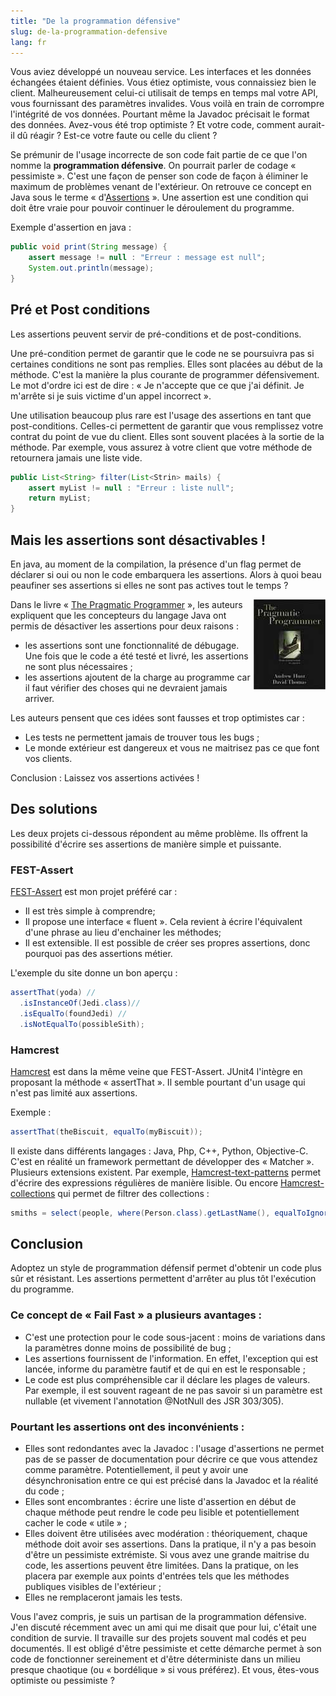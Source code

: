 ```yaml
---
title: "De la programmation défensive"
slug: de-la-programmation-defensive
lang: fr
---
```


Vous aviez développé un nouveau service. Les interfaces et les données échangées étaient définies. Vous étiez optimiste, vous connaissiez bien le client. Malheureusement celui-ci utilisait de temps en temps mal votre API, vous fournissant des paramètres invalides. Vous voilà en train de corrompre l'intégrité de vos données. Pourtant même la Javadoc précisait le format des données. Avez-vous été trop optimiste ? Et votre code, comment aurait-il dû réagir ? Est-ce votre faute ou celle du client ?

Se prémunir de l'usage incorrecte de son code fait partie de ce que l'on nomme la **programmation défensive**. On pourrait parler de codage « pessimiste ». C'est une façon de penser son code de façon à éliminer le maximum de problèmes venant de l'extérieur. On retrouve ce concept en Java sous le terme « d'[Assertions](http://java.sun.com/j2se/1.4.2/docs/guide/lang/assert.html) ». Une assertion est une condition qui doit être vraie pour pouvoir continuer le déroulement du programme.

Exemple d'assertion en java :

```java
public void print(String message) {
    assert message != null : "Erreur : message est null";
    System.out.println(message);
}
```

## Pré et Post conditions

Les assertions peuvent servir de pré-conditions et de post-conditions.

Une pré-condition permet de garantir que le code ne se poursuivra pas si certaines conditions ne sont pas remplies. Elles sont placées au début de la méthode. C'est la manière la plus courante de programmer défensivement. Le mot d'ordre ici est de dire : « Je n'accepte que ce que j'ai définit. Je m'arrête si je suis victime d'un appel incorrect ».

Une utilisation beaucoup plus rare est l'usage des assertions en tant que post-conditions. Celles-ci permettent de garantir que vous remplissez votre contrat du point de vue du client. Elles sont souvent placées à la sortie de la méthode. Par exemple, vous assurez à votre client que votre méthode de retournera jamais une liste vide.

```java
public List<String> filter(List<Strin> mails) {
    assert myList != null : "Erreur : liste null";
    return myList;
}
```

## Mais les assertions sont désactivables !

En java, au moment de la compilation, la présence d'un flag permet de déclarer si oui ou non le code embarquera les assertions. Alors à quoi beau peaufiner ses assertions si elles ne sont pas actives tout le temps ?

<img src="/assets/images/posts/2008/10/thepragmaticprogrammerfromjourneymantomaster.jpg" style="float:right"/>

Dans le livre « [The Pragmatic Programmer](http://www.amazon.fr/Pragmatic-Programmer-Journeyman-Master/dp/020161622X/) », les auteurs expliquent que les concepteurs du langage Java ont permis de désactiver les assertions pour deux raisons :

- les assertions sont une fonctionnalité de débugage. Une fois que le code a été testé et livré, les assertions ne sont plus nécessaires ;
- les assertions ajoutent de la charge au programme car il faut vérifier des choses qui ne devraient jamais arriver.

Les auteurs pensent que ces idées sont fausses et trop optimistes car :

- Les tests ne permettent jamais de trouver tous les bugs ;
- Le monde extérieur est dangereux et vous ne maitrisez pas ce que font vos clients.

Conclusion : Laissez vos assertions activées !

## Des solutions

Les deux projets ci-dessous répondent au même problème. Ils offrent la possibilité d'écrire ses assertions de manière simple et puissante.

### FEST-Assert

[FEST-Assert](http://fest.easytesting.org/assert/) est mon projet préféré car :

- Il est très simple à comprendre;
- Il propose une interface « fluent ». Cela revient à écrire l'équivalent d'une phrase au lieu d'enchainer les méthodes;
- Il est extensible. Il est possible de créer ses propres assertions, donc pourquoi pas des assertions métier.

L'exemple du site donne un bon aperçu :

```java
assertThat(yoda) //
  .isInstanceOf(Jedi.class)//
  .isEqualTo(foundJedi) //
  .isNotEqualTo(possibleSith);
```

### Hamcrest

[Hamcrest](http://code.google.com/p/hamcrest/) est dans la même veine que FEST-Assert. JUnit4 l'intègre en proposant la méthode « assertThat ». Il semble pourtant d'un usage qui n'est pas limité aux assertions.

Exemple :

```java
assertThat(theBiscuit, equalTo(myBiscuit));
```

Il existe dans différents langages : Java, Php, C++, Python, Objective-C. C'est en réalité un framework permettant de développer des « Matcher ». Plusieurs extensions existent. Par exemple, [Hamcrest-text-patterns](http://code.google.com/p/hamcrest-text-patterns/) permet d'écrire des expressions régulières de manière lisible. Ou encore [Hamcrest-collections](http://code.google.com/p/hamcrest-collections/) qui permet de filtrer des collections :

```java
smiths = select(people, where(Person.class).getLastName(), equalToIgnoringCase("smith"));
```

## Conclusion

Adoptez un style de programmation défensif permet d'obtenir un code plus sûr et résistant. Les assertions permettent d'arrêter au plus tôt l'exécution du programme.

### Ce concept de « Fail Fast » a plusieurs avantages :

- C'est une protection pour le code sous-jacent : moins de variations dans la paramètres donne moins de possibilité de bug ;
- Les assertions fournissent de l'information. En effet, l'exception qui est lancée, informe du paramètre fautif et de qui en est le responsable ;
- Le code est plus compréhensible car il déclare les plages de valeurs. Par exemple, il est souvent rageant de ne pas savoir si un paramètre est nullable (et vivement l'annotation @NotNull des JSR 303/305).

### Pourtant les assertions ont des inconvénients :

- Elles sont redondantes avec la Javadoc : l'usage d'assertions ne permet pas de se passer de documentation pour décrire ce que vous attendez comme paramètre. Potentiellement, il peut y avoir une désynchronisation entre ce qui est précisé dans la Javadoc et la réalité du code ;
- Elles sont encombrantes : écrire une liste d'assertion en début de chaque méthode peut rendre le code peu lisible et potentiellement cacher le code « utile » ;
- Elles doivent être utilisées avec modération : théoriquement, chaque méthode doit avoir ses assertions. Dans la pratique, il n'y a pas besoin d'être un pessimiste extrémiste. Si vous avez une grande maitrise du code, les assertions peuvent être limitées. Dans la pratique, on les placera par exemple aux points d'entrées tels que les méthodes publiques visibles de l'extérieur ;
- Elles ne remplaceront jamais les tests.

Vous l'avez compris, je suis un partisan de la programmation défensive. J'en discuté récemment avec un ami qui me disait que pour lui, c'était une condition de survie. Il travaille sur des projets souvent mal codés et peu documentés. Il est obligé d'être pessimiste et cette démarche permet à son code de fonctionner sereinement et d'être déterministe dans un milieu presque chaotique (ou « bordélique » si vous préférez). Et vous, êtes-vous optimiste ou pessimiste ?
